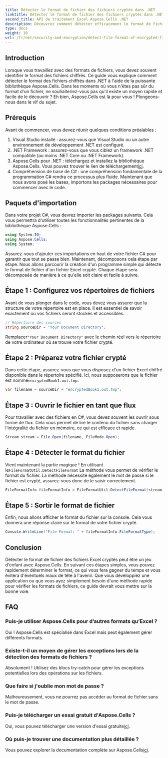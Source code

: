 ```yaml
---
title: Détecter le format de fichier des fichiers cryptés dans .NET
linktitle: Détecter le format de fichier des fichiers cryptés dans .NET
second_title: API de traitement Excel Aspose.Cells .NET
description: Découvrez comment détecter efficacement le format de fichier des fichiers chiffrés dans .NET à l'aide d'Aspose.Cells. Un guide simple pour les développeurs.
type: docs
weight: 10
url: /fr/net/security-and-encryption/detect-file-format-of-encrypted-files/
---
```

## Introduction
Lorsque vous travaillez avec des formats de fichiers, vous devez souvent identifier le format des fichiers chiffrés. Ce guide vous explique comment détecter le format des fichiers chiffrés dans .NET à l'aide de la puissante bibliothèque Aspose.Cells. Dans les moments où vous n'êtes pas sûr du format d'un fichier, ne souhaiteriez-vous pas qu'il existe un moyen rapide et facile de le découvrir ? Eh bien, Aspose.Cells est là pour vous ! Plongeons-nous dans le vif du sujet.
## Prérequis
Avant de commencer, vous devez réunir quelques conditions préalables :
1. Visual Studio installé : assurez-vous que Visual Studio ou un autre environnement de développement .NET est configuré.
2. .NET Framework : assurez-vous que vous ciblez un framework .NET compatible (au moins .NET Core ou .NET Framework).
3. Aspose.Cells pour .NET : téléchargez et installez la bibliothèque Aspose.Cells. Vous pouvez trouver le lien de téléchargement[ici](https://releases.aspose.com/cells/net/).
4. Compréhension de base de C# : une compréhension fondamentale de la programmation C# rendra ce processus plus fluide.
Maintenant que nous avons posé les bases, importons les packages nécessaires pour commencer avec le code.
## Paquets d'importation
Dans votre projet C#, vous devrez importer les packages suivants. Cela vous permettra d'utiliser toutes les fonctionnalités pertinentes de la bibliothèque Aspose.Cells :
```csharp
using System.IO;
using Aspose.Cells;
using System;
```
Assurez-vous d'ajouter ces importations en haut de votre fichier C# pour garantir que tout se passe bien.
Maintenant, décomposons cela étape par étape. Nous allons parcourir la création d'un programme simple qui détecte le format de fichier d'un fichier Excel crypté. Chaque étape sera décomposée de manière à ce qu'elle soit claire et facile à suivre.
## Étape 1 : Configurez vos répertoires de fichiers

Avant de vous plonger dans le code, vous devez vous assurer que la structure de votre répertoire est en place. Il est essentiel de savoir exactement où vos fichiers seront stockés et accessibles.

```csharp
// Répertoire des sources
string sourceDir = "Your Document Directory";
```
 Remplacer`"Your Document Directory"` avec le chemin réel vers le répertoire de votre ordinateur où se trouve votre fichier crypté.
## Étape 2 : Préparez votre fichier crypté

 Dans cette étape, assurez-vous que vous disposez d'un fichier Excel chiffré disponible dans le répertoire spécifié. Ici, nous supposerons que le fichier est nommé`encryptedBook1.out.tmp`.

```csharp
var filename = sourceDir + "encryptedBook1.out.tmp";
```
## Étape 3 : Ouvrir le fichier en tant que flux 

Pour travailler avec des fichiers en C#, vous devez souvent les ouvrir sous forme de flux. Cela vous permet de lire le contenu du fichier sans charger l'intégralité du fichier en mémoire, ce qui est efficace et rapide.

```csharp
Stream stream = File.Open(filename, FileMode.Open);
```
## Étape 4 : Détecter le format du fichier

 Vient maintenant la partie magique ! En utilisant le`FileFormatUtil.DetectFileFormat` La méthode vous permet de vérifier le format du fichier. La méthode nécessite également le mot de passe si le fichier est crypté, assurez-vous donc de le saisir correctement.

```csharp
FileFormatInfo fileFormatInfo = FileFormatUtil.DetectFileFormat(stream, "1234"); // Le mot de passe est 1234
```
## Étape 5 : Sortir le format de fichier

Enfin, nous allons afficher le format du fichier sur la console. Cela vous donnera une réponse claire sur le format de votre fichier crypté.

```csharp
Console.WriteLine("File Format: " + fileFormatInfo.FileFormatType);
```

## Conclusion
Détecter le format de fichier des fichiers Excel cryptés peut être un jeu d'enfant avec Aspose.Cells. En suivant ces étapes simples, vous pouvez rapidement déterminer le format, ce qui vous fera gagner du temps et vous évitera d'éventuels maux de tête à l'avenir. Que vous développiez une application ou que vous ayez simplement besoin d'une méthode rapide pour vérifier les formats de fichiers, ce guide devrait vous mettre sur la bonne voie.
## FAQ
### Puis-je utiliser Aspose.Cells pour d’autres formats qu’Excel ?
Oui ! Aspose.Cells est spécialisé dans Excel mais peut également gérer différents formats.
### Existe-t-il un moyen de gérer les exceptions lors de la détection des formats de fichiers ?
Absolument ! Utilisez des blocs try-catch pour gérer les exceptions potentielles lors des opérations sur les fichiers.
### Que faire si j'oublie mon mot de passe ?
Malheureusement, vous ne pourrez pas accéder au format de fichier sans le mot de passe.
### Puis-je télécharger un essai gratuit d'Aspose.Cells ?
Oui, vous pouvez télécharger une version d'essai gratuite[ici](https://releases.aspose.com/).
### Où puis-je trouver une documentation plus détaillée ?
 Vous pouvez explorer la documentation complète sur Aspose.Cells[ici](https://reference.aspose.com/cells/net/).